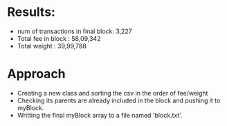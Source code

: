 # Results:

- num of transactions in final block: 3,227
- Total fee in block : 58,09,342 
- Total weight : 39,99,788


# Approach

 - Creating a new class and sorting the csv in the order of fee/weight
 - Checking its parents are already included in the block and pushing it to myBlock.
 - Writting the final myBlock array to a file named 'block.txt'.
 
